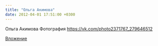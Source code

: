 ```yaml
---
title: "Ольга Акимова"
date: 2012-04-01 17:51:00 +0300
---
```


Ольга Акимова
Фотография
https://vk.com/photo2371767_279646512

[Вложение](https://vk.com/photo2371767_279646512)
